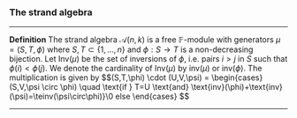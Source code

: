 ### The strand algebra

---
**Definition** The strand algebra $\mathcal{A}(n,k)$ is a free $\mathbb{F}$-module with generators $\mu=(S,T,\phi)$ where $S,T \subset \{1,...,n\}$ and $\phi:S \to T$ is a non-decreasing bijection. Let $\text{Inv}(\mu)$ be the set of inversions of $\phi$, i.e. pairs $i > j$ in $S$ such that $\phi(i) < \phi (j)$. We denote the cardinality of $\text{Inv}(\mu)$ by $\text{inv}(\mu)$ or $\text{inv}(\phi)$. 
The multiplication is given by
$$(S,T,\phi) \cdot (U,V,\psi) = \begin{cases} (S,V,\psi \circ \phi) \quad \text{if } T=U \text{and} \text{inv}(\phi)+\text{inv}(\psi)=\teinv(\psi\circ\phi)}\\0 else \end{cases} $$


---
<!--stackedit_data:
eyJoaXN0b3J5IjpbLTEwNDk0ODg3NjAsMzQ1NDQ4OTQyXX0=
-->